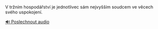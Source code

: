 
V tržním hospodářství je jednotlivec sám nejvyšším soudcem ve věcech svého uspokojení.

[🔊 Poslechnout audio](/data/7-paragraphs/audio/chapter_57/para_010-V-trnm-hospodstv-je-jednotlivec-sm-nejvym.mp3)
